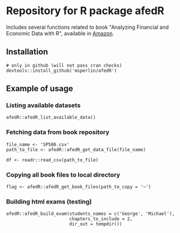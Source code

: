 # Repository for R package afedR 

Includes several functions related to book "Analyzing Financial and Economic Data with R", available in [Amazon](https://www.amazon.com/dp/B084LSNXMN).

## Installation

```
# only in github (will not pass cran checks)
devtools::install_github('msperlin/afedR')
```

## Example of usage

### Listing available datasets

```
afedR::afedR_list_available_data()
```

### Fetching data from book repository

```
file_name <- 'SP500.csv'
path_to_file <- afedR::afedR_get_data_file(file_name)

df <- readr::read_csv(path_to_file)
```

### Copying all book files to local directory

```
flag <- afedR::afedR_get_book_files(path_to_copy = '~')
```

### Building html exams (testing)

```
afedR::afedR_build_exam(students_names = c('George', 'Michael'), 
                        chapters_to_include = 2,
                        dir_out = tempdir())
```
